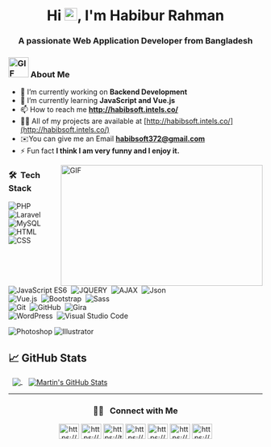  <h1 align="center"> Hi <img src="https://media.giphy.com/media/hvRJCLFzcasrR4ia7z/giphy.gif" width="25px">, I'm Habibur Rahman</h1>
<h3 align="center">A passionate Web Application Developer from Bangladesh</h3>
<!-- [![Typing SVG](https://readme-typing-svg.herokuapp.com?lines=Welcome+to+visit+my+profile.;My+name+is+Habibur+Rahman.;I+am+a+Full-Stack+Web+Developer.)](https://git.io/typing-svg) -->

### <img alt="GIF" src="http://habibsoft.intels.co/assets/images/habib24.png" width="40" height="40" />  About Me<br/>

- 🔭 I’m currently working on **Backend Development**
- 🌱 I’m currently learning **JavaScript and Vue.js**
- 📫 How to reach me **http://habibsoft.intels.co/**
- 👨‍💻 All of my projects are available at [http://habibsoft.intels.co/](http://habibsoft.intels.co/)
- ✉️You can give me an Email **habibsoft372@gmail.com**
- ⚡ Fun fact **I think I am very funny and I enjoy it.** <br/>

 <img align="right" alt="GIF" src="https://media.giphy.com/media/qgQUggAC3Pfv687qPC/giphy.gif" width="400" height="240" />
 
 ### 🛠 &nbsp;Tech Stack
 ![PHP](https://img.shields.io/badge/-PHP-05122A?style=flat&logo=PHP&logoColor=FFA518)&nbsp;
 ![Laravel](https://img.shields.io/badge/-Laravel-05122A?style=flat&logo=Laravel&logoColor=FFA518)&nbsp;
 ![MySQL](https://img.shields.io/badge/-MySQL-05122A?style=flat&logo=MySQL&logoColor=FFA518)&nbsp;
 ![HTML](https://img.shields.io/badge/-HTML-05122A?style=flat&logo=HTML5)&nbsp;
 ![CSS](https://img.shields.io/badge/-CSS-05122A?style=flat&logo=CSS3&logoColor=1572B6)\
![JavaScript ES6](https://img.shields.io/badge/-JavaScriptES6-05122A?style=flat&logo=javascript)&nbsp;
![JQUERY](https://img.shields.io/badge/-JQUERY-05122A?style=flat&logo=JQUERY)&nbsp;
![AJAX](https://img.shields.io/badge/-AJAX-05122A?style=flat&logo=AJAX)&nbsp;
![Json](https://img.shields.io/badge/-Json-05122A?style=flat&logo=Json)\
![Vue.js](https://img.shields.io/badge/-Vue.js-05122A?style=flat&logo=Vue.js&logoColor=563D7C)&nbsp;
![Bootstrap](https://img.shields.io/badge/-Bootstrap-05122A?style=flat&logo=bootstrap&logoColor=563D7C)&nbsp;
![Sass](https://img.shields.io/badge/-Sass-05122A?style=flat&logo=sass)\
![Git](https://img.shields.io/badge/-Git-05122A?style=flat&logo=git)&nbsp;
![GitHub](https://img.shields.io/badge/-GitHub-05122A?style=flat&logo=GitHub)&nbsp;
![Gira](https://img.shields.io/badge/-Gira-05122A?style=flat&logo=Gira)\
![WordPress](https://img.shields.io/badge/-WordPress-05122A?style=flat&logo=wordpress)&nbsp;
![Visual Studio Code](https://img.shields.io/badge/-Visual%20Studio%20Code-05122A?style=flat&logo=visual-studio-code&logoColor=007ACC)&nbsp;

![Photoshop](https://img.shields.io/badge/-Photoshop-05122A?style=flat&logo=adobe-photoshop)
![Illustrator](https://img.shields.io/badge/-Illustrator-05122A?style=flat&logo=adobe-illustrator)

## &#x1f4c8; GitHub Stats

&nbsp; <a href="https://github.com/habib372/habib372">
  <img align="center" src="https://github-readme-stats.vercel.app/api/top-langs/?username=habib372&hide=java,html,tex&title_color=ffffff&text_color=c9cacc&icon_color=2bbc8a&bg_color=1d1f21&langs_count=3" />
</a>&nbsp;&nbsp;
<a href="https://github.com/habib372/habib372">
  <img align="center" src="https://github-readme-stats.vercel.app/api?username=habib372&show_icons=true&line_height=27&count_private=true&title_color=ffffff&text_color=c9cacc&icon_color=2bbc8a&bg_color=1d1f21" alt="Martin's GitHub Stats" />
</a><hr/>

#### <h3 align="center"> 🤝🏻 &nbsp; Connect with Me </h3>
<p align="center">
<a href="https://www.linkedin.com/in/habibur-rahman-922405181/" target="blank"><img align="center" src="https://raw.githubusercontent.com/peterthehan/peterthehan/master/assets/linkedin.svg" alt="https://www.linkedin.com/in/habibur-rahman-922405181/" height="30" width="40" /></a>
<a href="https://github.com/habib372/" target="blank"><img align="center" src="https://raw.githubusercontent.com/rahuldkjain/github-profile-readme-generator/master/src/images/icons/Social/github.svg" alt="https://github.com/habib372/" height="30" width="40" /></a>
 <a href="https://twitter.com/habib25523" target="blank"><img align="center" src="https://raw.githubusercontent.com/rahuldkjain/github-profile-readme-generator/master/src/images/icons/Social/twitter.svg" alt="https://twitter.com/habib25523" height="30" width="40" /></a>
<a href="https://www.facebook.com/habib9143/" target="blank"><img align="center" src="https://raw.githubusercontent.com/rahuldkjain/github-profile-readme-generator/master/src/images/icons/Social/facebook.svg" alt="https://www.facebook.com/habib9143/" height="30" width="40" /></a>
 <a href="https://www.instagram.com/habib_351/" target="blank"><img align="center" src="https://raw.githubusercontent.com/rahuldkjain/github-profile-readme-generator/master/src/images/icons/Social/instagram.svg" alt="https://www.instagram.com/habib_351/" height="30" width="40" /></a>
 <a href="https://stackoverflow.com/users/14811432/md-habibur-rahman" target="blank"><img align="center" src="https://raw.githubusercontent.com/rahuldkjain/github-profile-readme-generator/master/src/images/icons/Social/stack-overflow.svg" alt="https://stackoverflow.com/users/14811432/md-habibur-rahman" height="30" width="40" /></a>
 <a href="https://www.tumblr.com/blog/view/habibur-rahman" target="blank"><img align="center" src="https://raw.githubusercontent.com/rahuldkjain/github-profile-readme-generator/master/src/images/icons/Social/tumblr.svg" alt="https://www.tumblr.com/settings/blog/habibur-rahman" height="30" width="40" /></a>
</p>
